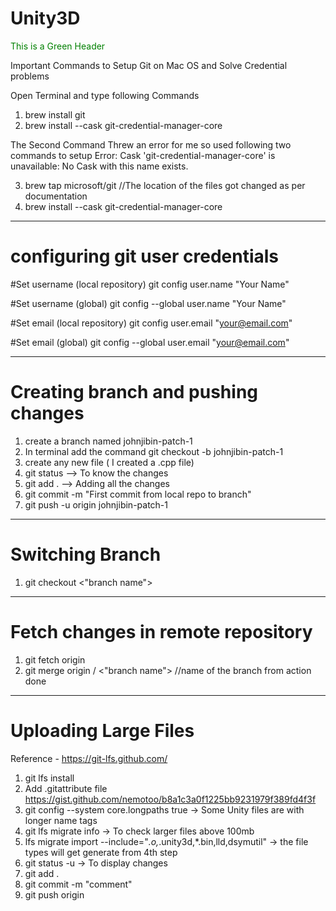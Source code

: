 # Unity3D
<span style="color: green">This is a Green Header</span>


Important Commands to Setup Git on Mac OS and Solve Credential problems

Open Terminal and type following Commands

1. brew install git  
2. brew install --cask git-credential-manager-core

The Second Command Threw an error for me so used following two commands to setup
Error: Cask 'git-credential-manager-core' is unavailable: No Cask with this name exists.

3. brew tap microsoft/git      //The location of the files got changed as per documentation
4. brew install --cask git-credential-manager-core

--------------------------------------------------------------------------------------------

# configuring git user credentials

#Set username (local repository)
git config user.name "Your Name"

#Set username (global)
git config --global user.name "Your Name"

#Set email (local repository)
git config user.email "your@email.com"

#Set email (global)
git config --global user.email "your@email.com"





----------------------------------------------------------------------------------------------

# Creating branch and pushing changes

1. create a branch named johnjibin-patch-1
2. In terminal add the command git checkout -b johnjibin-patch-1   
3. create any new file ( I created a .cpp file)
4. git status --> To know the changes
5. git add .  --> Adding all the changes
6. git commit -m "First commit from local repo to branch"
7. git push -u origin johnjibin-patch-1

----------------------------------------------------------------------------

# Switching Branch

1. git checkout <"branch name">

----------------------------------------------------------------------------

# Fetch changes in remote repository

1. git fetch origin <remote repo name>
2. git merge origin / <"branch name">                //name of the branch from action done

----------------------------------------------------------------------------

# Uploading Large Files 

Reference - https://git-lfs.github.com/ 

1. git lfs install
2. Add .gitattribute file https://gist.github.com/nemotoo/b8a1c3a0f1225bb9231979f389fd4f3f
3. git config --system core.longpaths true  -> Some Unity files are with longer name tags
4. git lfs migrate info   -> To check larger files above 100mb
5. lfs migrate import --include="*.o,*.unity3d,*.bin,lld,dsymutil" -> the file types will get generate from 4th step
6. git status -u -> To display changes
7. git add .
8. git commit -m "comment"
9. git push origin


